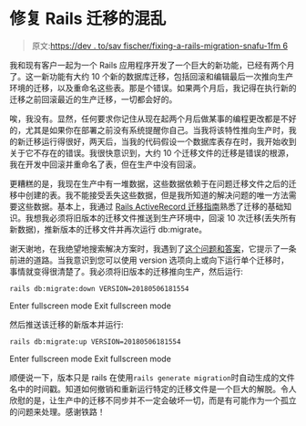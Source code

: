 # 修复 Rails 迁移的混乱

> 原文:[https://dev . to/sav fischer/fixing-a-rails-migration-snafu-1fm 6](https://dev.to/savfischer/fixing-a-rails-migration-snafu-1fm6)

我和现有客户一起为一个 Rails 应用程序开发了一个巨大的新功能，已经有两个月了。这一新功能有大约 10 个新的数据库迁移，包括回滚和编辑最后一次推向生产环境的迁移，以及重命名这些表。那是个错误。如果两个月后，我记得在执行新的迁移之前回滚最近的生产迁移，一切都会好的。

唉，我没有。显然，任何要求你记住从现在起两个月后做某事的编程更改都是不好的，尤其是如果你在部署之前没有系统提醒你自己。当我将该特性推向生产时，我的新迁移运行得很好，两天后，当我的代码假设一个数据库表存在时，我开始收到关于它不存在的错误。我很快意识到，大约 10 个迁移文件的迁移是错误的根源，我在开发中回滚并重命名了表，但在生产中没有回滚。

更糟糕的是，我现在生产中有一堆数据，这些数据依赖于在问题迁移文件之后的迁移中创建的表。我不能接受丢失这些数据，但是我所知道的解决问题的唯一方法需要这些数据。基本上，我通过 [Rails ActiveRecord 迁移指南](http://edgeguides.rubyonrails.org/active_record_migrations.html)熟悉了迁移的基础知识。我想我必须将旧版本的迁移文件推送到生产环境中，回滚 10 次迁移(丢失所有新数据)，推新版本的迁移文件并再次运行 db:migrate。

谢天谢地，在我绝望地搜索解决方案时，我遇到了[这个问题和答案](https://stackoverflow.com/questions/753919/run-a-single-migration-file)，它提示了一条前进的道路。当我意识到您可以使用 version 选项向上或向下运行单个迁移时，事情就变得很清楚了。我必须将旧版本的迁移推向生产，然后运行:

```
rails db:migrate:down VERSION=20180506181554 
```

Enter fullscreen mode Exit fullscreen mode

然后推送该迁移的新版本并运行:

```
rails db:migrate:up VERSION=20180506181554 
```

Enter fullscreen mode Exit fullscreen mode

顺便说一下，版本只是 rails 在使用`rails generate migration`时自动生成的文件名中的时间戳。知道如何撤销和重新运行特定的迁移文件是一个巨大的解脱。令人欣慰的是，让生产中的迁移不同步并不一定会破坏一切，而是有可能作为一个孤立的问题来处理。感谢铁路！